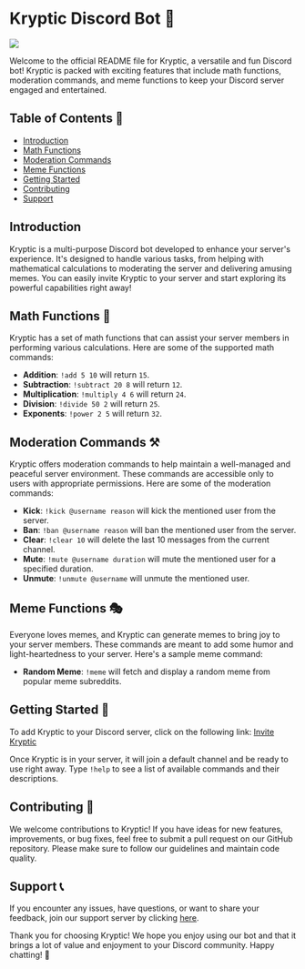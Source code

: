 # Kryptic Discord Bot 🤖

<div style="border-radius: 20px;"><img src="https://i.postimg.cc/4dV7Jg3n/Screenshot-2023-07-29-162526.png"></img></div>

Welcome to the official README file for Kryptic, a versatile and fun Discord bot! Kryptic is packed with exciting features that include math functions, moderation commands, and meme functions to keep your Discord server engaged and entertained.

## Table of Contents 📑

- [Introduction](#introduction)
- [Math Functions](#math-functions)
- [Moderation Commands](#moderation-commands)
- [Meme Functions](#meme-functions)
- [Getting Started](#getting-started)
- [Contributing](#contributing)
- [Support](#support)

## Introduction

Kryptic is a multi-purpose Discord bot developed to enhance your server's experience. It's designed to handle various tasks, from helping with mathematical calculations to moderating the server and delivering amusing memes. You can easily invite Kryptic to your server and start exploring its powerful capabilities right away!

## Math Functions 🧮

Kryptic has a set of math functions that can assist your server members in performing various calculations. Here are some of the supported math commands:

- **Addition**: `!add 5 10` will return `15`.
- **Subtraction**: `!subtract 20 8` will return `12`.
- **Multiplication**: `!multiply 4 6` will return `24`.
- **Division**: `!divide 50 2` will return `25`.
- **Exponents**: `!power 2 5` will return `32`.

## Moderation Commands ⚒️

Kryptic offers moderation commands to help maintain a well-managed and peaceful server environment. These commands are accessible only to users with appropriate permissions. Here are some of the moderation commands:

- **Kick**: `!kick @username reason` will kick the mentioned user from the server.
- **Ban**: `!ban @username reason` will ban the mentioned user from the server.
- **Clear**: `!clear 10` will delete the last 10 messages from the current channel.
- **Mute**: `!mute @username duration` will mute the mentioned user for a specified duration.
- **Unmute**: `!unmute @username` will unmute the mentioned user.

## Meme Functions 🎭

Everyone loves memes, and Kryptic can generate memes to bring joy to your server members. These commands are meant to add some humor and light-heartedness to your server. Here's a sample meme command:

- **Random Meme**: `!meme` will fetch and display a random meme from popular meme subreddits.

## Getting Started 🚀

To add Kryptic to your Discord server, click on the following link: [Invite Kryptic](https://dsc.gg/krypticgg)

Once Kryptic is in your server, it will join a default channel and be ready to use right away. Type `!help` to see a list of available commands and their descriptions.

## Contributing 🤝

We welcome contributions to Kryptic! If you have ideas for new features, improvements, or bug fixes, feel free to submit a pull request on our GitHub repository. Please make sure to follow our guidelines and maintain code quality.

## Support 📞

If you encounter any issues, have questions, or want to share your feedback, join our support server by clicking [here](https://discord.gg/jA34s8Zwtr).

Thank you for choosing Kryptic! We hope you enjoy using our bot and that it brings a lot of value and enjoyment to your Discord community. Happy chatting! 🎉

